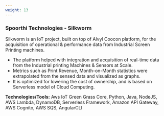 ```yaml
---
weight: 13
---
```


### Spoorthi Technologies - Silkworm

Silkworm is an IoT project, built on top of Alvyl Coocon platform, for the acquisition of operational & performance data from Industrial Screen Printing machines. 

- The platform helped with integration and acquisition of real-time data from the Industrial printing Machines & Sensors at Scale.
- Metrics such as Print Revenue, Month-on-Month statistics were extrapolated from the sensed data and visualized as graphs.
- It is optimized for lowering the cost of ownership, and is based on Serverless model of Cloud Computing.

**Technologies/Tools:** Aws IoT Green Grass Core, Python, Java, NodeJS, AWS Lambda, DynamoDB, Serverless Framework, Amazon API Gateway, AWS Cognito, AWS SQS, AngularCLI

